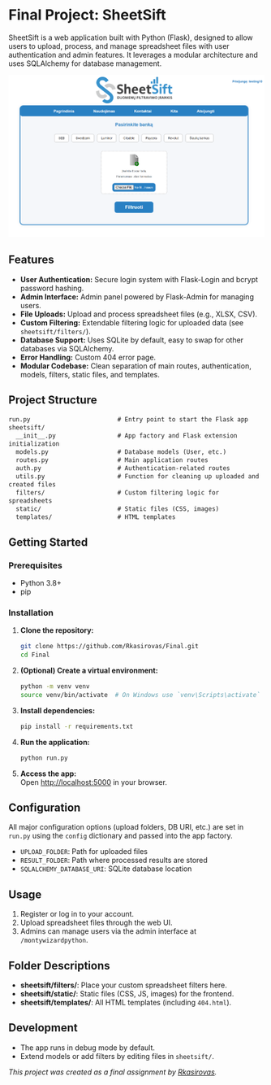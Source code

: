 # Final Project: SheetSift

SheetSift is a web application built with Python (Flask), designed to allow users to upload, process, and manage spreadsheet files with user authentication and admin features. It leverages a modular architecture and uses SQLAlchemy for database management.

![Main Index Page](index.png)

## Features

- **User Authentication:** Secure login system with Flask-Login and bcrypt password hashing.
- **Admin Interface:** Admin panel powered by Flask-Admin for managing users.
- **File Uploads:** Upload and process spreadsheet files (e.g., XLSX, CSV).
- **Custom Filtering:** Extendable filtering logic for uploaded data (see `sheetsift/filters/`).
- **Database Support:** Uses SQLite by default, easy to swap for other databases via SQLAlchemy.
- **Error Handling:** Custom 404 error page.
- **Modular Codebase:** Clean separation of main routes, authentication, models, filters, static files, and templates.

## Project Structure

```
run.py                        # Entry point to start the Flask app
sheetsift/
  __init__.py                 # App factory and Flask extension initialization
  models.py                   # Database models (User, etc.)
  routes.py                   # Main application routes
  auth.py                     # Authentication-related routes
  utils.py                    # Function for cleaning up uploaded and created files
  filters/                    # Custom filtering logic for spreadsheets
  static/                     # Static files (CSS, images)
  templates/                  # HTML templates
```

## Getting Started

### Prerequisites

- Python 3.8+
- pip

### Installation

1. **Clone the repository:**
   ```bash
   git clone https://github.com/Rkasirovas/Final.git
   cd Final
   ```

2. **(Optional) Create a virtual environment:**
   ```bash
   python -m venv venv
   source venv/bin/activate  # On Windows use `venv\Scripts\activate`
   ```

3. **Install dependencies:**
   ```bash
   pip install -r requirements.txt
   ```

4. **Run the application:**
   ```bash
   python run.py
   ```

5. **Access the app:**  
   Open [http://localhost:5000](http://localhost:5000) in your browser.

## Configuration

All major configuration options (upload folders, DB URI, etc.) are set in `run.py` using the `config` dictionary and passed into the app factory.

- `UPLOAD_FOLDER`: Path for uploaded files
- `RESULT_FOLDER`: Path where processed results are stored
- `SQLALCHEMY_DATABASE_URI`: SQLite database location

## Usage

1. Register or log in to your account.
2. Upload spreadsheet files through the web UI.
3. Admins can manage users via the admin interface at `/montywizardpython`.

## Folder Descriptions

- **sheetsift/filters/**: Place your custom spreadsheet filters here.
- **sheetsift/static/**: Static files (CSS, JS, images) for the frontend.
- **sheetsift/templates/**: All HTML templates (including `404.html`).

## Development

- The app runs in debug mode by default.
- Extend models or add filters by editing files in `sheetsift/`.

*This project was created as a final assignment by [Rkasirovas](https://github.com/Rkasirovas).*
